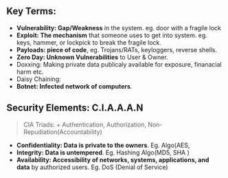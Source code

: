 ## Key Terms:
- **Vulnerability: Gap/Weakness** in the system. eg. door with a fragile lock
- **Exploit: The mechanism** that someone uses to get into system. eg. keys, hammer, or lockpick to break the fragile lock.
- **Payloads: piece of code**, eg. Trojans/RATs, keyloggers, reverse shells.
- **Zero Day: Unknown Vulnerabilities** to User & Owner.
- Doxxing: Making private data publicaly available for exposure, finanacial harm etc.
- Daisy Chaining: 
- **Botnet: Infected network of computers**.

## Security Elements: C.I.A.A.A.N
> CIA Triads: + Authentication, Authorization, Non-Repudiation(Accountability)
- **Confidentiality: Data is private to the owners**. Eg. Algo(AES,
- **Integrity: Data is untempered**. Eg. Hashing Algo(MD5, SHA )
- **Availability: Accessibility of networks, systems, applications, and data** by authorized users. Eg. DoS (Denial of Service) 

## 
